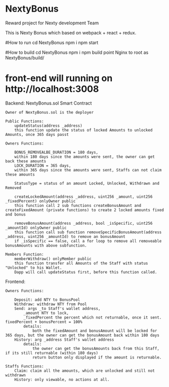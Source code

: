 # NextyBonus
Reward project for Nexty development Team

This is Nexty Bonus which based on webpack + react + redux.

#How to run
    cd NextyBonus
    npm i
    npm start

#How to build
    cd NextyBonus
    npm i
    npm build
    point Nginx to root as NextyBonus/build/

# front-end will running on http://localhost:3008

Backend: NextyBonus.sol Smart Contract

    Owner of NextyBonus.sol is the deployer

    Public Functions:
        updateStatus(address _address)
        this function update the status of locked Amounts to unlocked Amounts, once 365 days passt
        
    Owners Functions:

        BONUS_REMOVEALBE_DURATION = 180 days, 
        within 180 days since the amounts were sent, the owner can get back these amounts
        LOCK_DURATION = 365 days,
        within 365 days since the amounts were sent, Staffs can not claim these amounts

        StatusType = status of an amount Locked, Unlocked, Withdrawn and Removed

        createLockedAmount(address _address, uint256 _amount, uint256 _fixedPercent) onlyOwner public
        this function call 2 sub functions createBonusAmount and createFixedAmount (private functions) to create 2 locked amounts fixed and bonus

        removeBonusAmount(address _address, bool _isSpecific, uint256 _amountId) onlyOwner public
        this function call sub function removeSpecificBonusAmount(address _address, uint256 _amountId) to remove an bonusAmount
        if _isSpecific == false, call a for loop to remove all removeable bonusAmounts with above subfunction.

    Members Function:
        memberWithdraw() onlyMember public
        this function transfer all Amounts of the Staff with status "Unlocked" to his Wallet.
        Dapp will call updateStatus first, before this function called.
    


Frontend:

    Owners Functions:

        Deposit: add NTY to BonusPool
        Withdraw: withdraw NTY from Pool
        Send: args _to Staff's wallet address,
            _amount NTY to lock,
            _fixedPercent the percent which not returnable, once it sent. fixedPercent + bonusPercent = 100%
            details:
                both the fixedAmount and bonusAmount will be locked for 365 days, but the owner can get the bonusAmount back within 180 days 
        History: arg _address Staff's wallet address
            details:
                the owner can get the bonusAmounts back from this Staff, if its still returnable (within 180 days)
                return button only displayed if the amount is returnable.

    Staffs Functions:
        Claim: claim all the amounts, which are unlocked and still not withdrawn
        History: only viewable, no actions at all.


